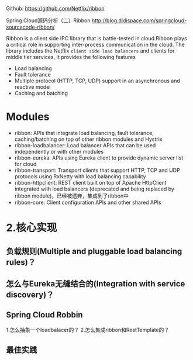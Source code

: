 Github: https://github.com/Netflix/ribbon

Spring Cloud源码分析（二）Ribbon
http://blog.didispace.com/springcloud-sourcecode-ribbon/

Ribbon is a client side IPC library that is battle-tested in cloud.Ribbon plays a critical role in supporting
inter-process communication in the cloud. The library includes the Netflix `client side load balancers` and clients
for middle tier services, It provides the following features

- Load balancing
- Fault tolerance
- Multiple protocol (HTTP, TCP, UDP) support in an asynchronous and reactive model
- Caching and batching

# Modules
- ribbon: APIs that integrate load balancing, fault tolerance, caching/batching on top of other ribbon modules and Hystrix
- ribbon-loadbalancer: Load balancer APIs that can be used independently or with other modules
- ribbon-eureka: APIs using Eureka client to provide dynamic server list for cloud
- ribbon-transport: Transport clients that support HTTP, TCP and UDP protocols using RxNetty with load balancing capability
- ribbon-httpclient: REST client built on top of Apache HttpClient integrated with load balancers
                       (deprecated and being replaced by ribbon module)，已经被遗弃，集成到了ribbon中
- ribbon-core: Client configuration APIs and other shared APIs

# 2.核心实现

## 负载规则(Multiple and pluggable load balancing rules)？
## 怎么与Eureka无缝结合的(Integration with service discovery)？

## Spring Cloud Robbin

1.怎么抽象一个loadbalacer的？
2.怎么集成ribbon和RestTemplate的？

## 最佳实践